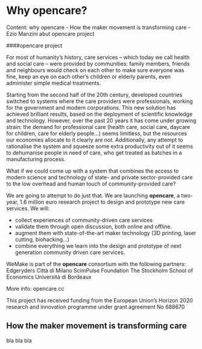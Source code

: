 # Why opencare? 

Content: why opencare - How the maker movement is transforming care - Ezio Manzini abut opencare project

####opencare project

For most of humanity’s history, care services – which today we call health and social care – were provided by communities: family members, friends and neighbours would check on each other to make sure everyone was fine, keep an eye on each other’s children or elderly parents, even administer simple medical treatments. 

Starting from the second half of the 20th century, developed countries switched to systems where the care providers were professionals, working for the government and modern corporations.
This new solution has achieved brilliant results, based on the deployment of scientific knowledge and technology. However, over the past 20 years it has come under growing strain: the demand for professional care (health care, social care, daycare for children, care for elderly people…) seems limitless, but the resources our economies allocate to it clearly are not. Additionally, any attempt to rationalise the system and squeeze some extra productivity out of it seems to dehumanise people in need of care, who get treated as batches in a manufacturing process.

What if we could come up with a system that combines the access to modern science and technology of state- and private sector-provided care to the low overhead and human touch of community-provided care?

We are going to attempt to do just that. We are launching **opencare**, a two-year, 1.6 million euro research project to design and prototype new care services. We will:
* collect experiences of community-driven care services
* validate them through open discussion, both online and offline.
* augment them with state-of-the-art maker technology (3D printing, laser cutting, biohacking…)
* combine everything we learn into the design and prototype of next generation community driven care services.

WeMake is part of the **opencare** consortium with the following partners:
Edgeryders
Città di Milano
ScimPulse Foundation
The Stockholm School of Economics
Università di Bordeaux

More info: opencare.cc

This project has received funding from the European Union’s Horizon 2020 research and innovation programme under grant agreement No 688670

## How the maker movement is transforming care 

bla bla bla














